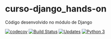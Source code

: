 # curso-django_hands-on
Código desenvolvido no módulo de Django 

[![codecov](https://codecov.io/gh/oscarbfs/curso-django_hands-on/branch/main/graph/badge.svg?token=Yhhbk7agfm)](undefined)
[![Build Status](https://travis-ci.org/oscarbfs/curso-django_hands-on.svg?branch=main)](https://travis-ci.org/oscarbfs/curso-django_hands-on)
[![Updates](https://pyup.io/repos/github/oscarbfs/curso-django_hands-on/shield.svg)](https://pyup.io/repos/github/oscarbfs/curso-django_hands-on/)
[![Python 3](https://pyup.io/repos/github/oscarbfs/curso-django_hands-on/python-3-shield.svg)](https://pyup.io/repos/github/oscarbfs/curso-django_hands-on/)